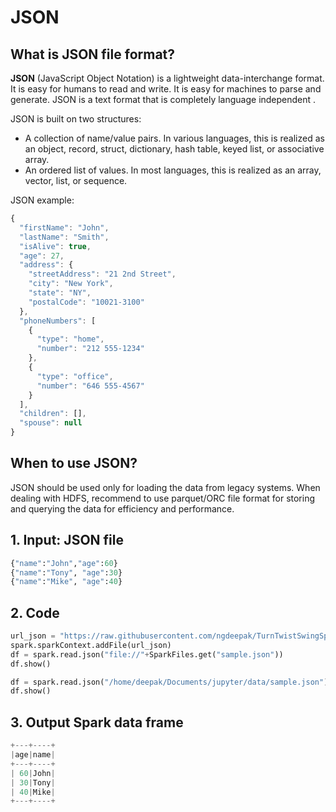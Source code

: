 # JSON

## What is JSON file format?

**JSON** \(JavaScript Object Notation\) is a lightweight data-interchange format. It is easy for humans to read and write. It is easy for machines to parse and generate. JSON is a text format that is completely language independent .

JSON is built on two structures:

* A collection of name/value pairs. In various languages, this is realized as an object, record, struct, dictionary, hash table, keyed list, or associative array.
* An ordered list of values. In most languages, this is realized as an array, vector, list, or sequence.

JSON example:

```javascript
{
  "firstName": "John",
  "lastName": "Smith",
  "isAlive": true,
  "age": 27,
  "address": {
    "streetAddress": "21 2nd Street",
    "city": "New York",
    "state": "NY",
    "postalCode": "10021-3100"
  },
  "phoneNumbers": [
    {
      "type": "home",
      "number": "212 555-1234"
    },
    {
      "type": "office",
      "number": "646 555-4567"
    }
  ],
  "children": [],
  "spouse": null
}
```

## When to use JSON?

JSON should be used only for loading the data from legacy systems. When dealing with HDFS, recommend to use parquet/ORC file format for storing and querying the data for efficiency and performance. 

## 1. Input: JSON file

```python
{"name":"John","age":60}
{"name":"Tony", "age":30}
{"name":"Mike", "age":40}
```

## 2. Code

```python
url_json = "https://raw.githubusercontent.com/ngdeepak/TurnTwistSwingSpin-Analytic-data-workloads-using-Apache-Spark/master/resources/data/sample.json"
spark.sparkContext.addFile(url_json)
df = spark.read.json("file://"+SparkFiles.get("sample.json"))
df.show()
```

```python
df = spark.read.json("/home/deepak/Documents/jupyter/data/sample.json")
df.show()
```

## 3. Output Spark data frame

```python
+---+----+
|age|name|
+---+----+
| 60|John|
| 30|Tony|
| 40|Mike|
+---+----+
```

